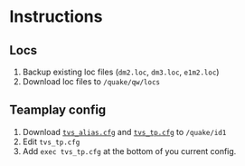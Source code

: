 # Instructions

## Locs
1) Backup existing loc files (`dm2.loc`, `dm3.loc`, `e1m2.loc`)
2) Download loc files to `/quake/qw/locs`

## Teamplay config
1) Download [`tvs_alias.cfg`](https://raw.githubusercontent.com/vikpe/xmas/main/tvs_alias.cfg) and [`tvs_tp.cfg`](https://raw.githubusercontent.com/vikpe/xmas/main/tvs_tp.cfg) to `/quake/id1`
2) Edit `tvs_tp.cfg`
3) Add `exec tvs_tp.cfg` at the bottom of you current config.
